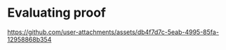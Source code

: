 # Evaluating proof


https://github.com/user-attachments/assets/db4f7d7c-5eab-4995-85fa-12958868b354

